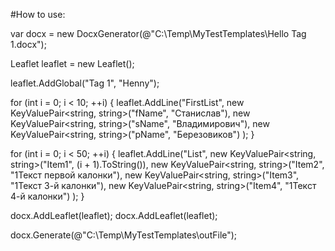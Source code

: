 #How to use:

var docx = new DocxGenerator(@"C:\Temp\MyTestTemplates\Hello Tag 1.docx");

Leaflet leaflet = new Leaflet();

leaflet.AddGlobal("Tag 1", "Henny");

for (int i = 0; i < 10; ++i)
{
	leaflet.AddLine("FirstList",
		new KeyValuePair<string, string>("fName", "Станислав"),
		new KeyValuePair<string, string>("sName", "Владимирович"),
		new KeyValuePair<string, string>("pName", "Березовиков")
		);
}

for (int i = 0; i < 50; ++i)
{
	leaflet.AddLine("List",
		new KeyValuePair<string, string>("Item1", (i + 1).ToString()),
		new KeyValuePair<string, string>("Item2", "1Текст первой калонки"),
		new KeyValuePair<string, string>("Item3", "1Текст 3-й калонки"),
		new KeyValuePair<string, string>("Item4", "1Текст 4-й калонки")
		);
}

docx.AddLeaflet(leaflet);
docx.AddLeaflet(leaflet);



docx.Generate(@"C:\Temp\MyTestTemplates\outFile");
